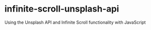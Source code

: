 # infinite-scroll-unsplash-api

Using the Unsplash API and Infinite Scroll functionality with JavaScript

